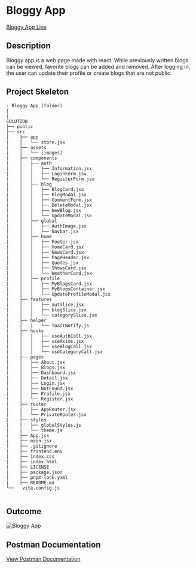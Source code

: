 # Bloggy App

[Bloggy App Live](https://bk-bloggy.vercel.app/)

## Description

Bloggy app is a web page made with react. While previously written blogs can be viewed, favorite blogs can be added and removed. After logging in, the user can update their profile or create blogs that are not public. 

## Project Skeleton


```
- Bloggy App (folder)
|
|
SOLUTION
├── public
├── src
|    ├── app
|    │   └── store.jsx
|    ├── assets
|    │   └── [images]
|    ├── components
|    │   ├── auth
|    │   │   ├── Information.jsx
|    │   │   ├── LoginForm.jsx
|    │   │   └── RegisterForm.jsx
|    │   ├── blog
|    │   │   ├── BlogCard.jsx
|    │   │   ├── BlogModal.jsx
|    │   │   ├── CommentForm.jsx
|    │   │   ├── DeleteModal.jsx
|    │   │   ├── NewBlog.jsx
|    │   │   └── UpdateModal.jsx
|    │   ├── global
|    │   │   ├── AuthImage.jsx
|    │   │   └── Navbar.jsx
|    │   ├── home
|    │   │   ├── Footer.jsx
|    │   │   ├── HomeCard.jsx
|    │   │   ├── NewsCard.jsx
|    │   │   ├── PageHeader.jsx
|    │   │   ├── Quotes.jsx
|    │   │   ├── ShowsCard.jsx
|    │   │   └── WeatherCard.jsx
|    │   ├── profile
|    │   │   ├── MyBlogsCard.jsx
|    │   │   ├── MyBlogsContainer.jsx
|    │   │   └── UpdateProfileModal.jsx
|    ├── features
|    │   │   ├── autSlice.jsx
|    │   │   ├── blogSlice.jsx
|    │   │   └── categorySlice.jsx
|    ├── helper
|    │   │   └── ToastNotify.js
|    ├── hooks
|    │   │   ├── useAuthCall.jsx
|    │   │   ├── useAxios.jsx
|    │   │   ├── useBlogCall.jsx
|    │   │   └── useCategoryCall.jsx
|    ├── pages
|    │   ├── About.jsx
|    │   ├── Blogs.jsx
|    │   ├── Dashboard.jsx
|    │   ├── Detail.jsx
|    │   ├── Login.jsx
|    │   ├── NotFound.jsx
|    │   ├── Profile.jsx
|    │   └── Register.jsx
|    ├── router
|    |   ├── AppRouter.jsx
|    |   └── PrivateRouter.jsx
|    ├── styles
|    |   ├── globalStyles.js
|    |   └── theme.js
|    ├── App.jsx
|    ├── main.jsx
|    ├── .gitignore
|    ├── frontend.env
|    ├── index.css
|    ├── index.html
|    ├── LICENSE
|    ├── package.json
|    ├── pnpm-lock.yaml
|    ├── README.md
└──   vite.config.js


```

##  Outcome

![Bloggy App]()



## Postman Documentation

[View Postman Documentation](https://documenter.getpostman.com/view/32987022/2sA3Qv7AFa)